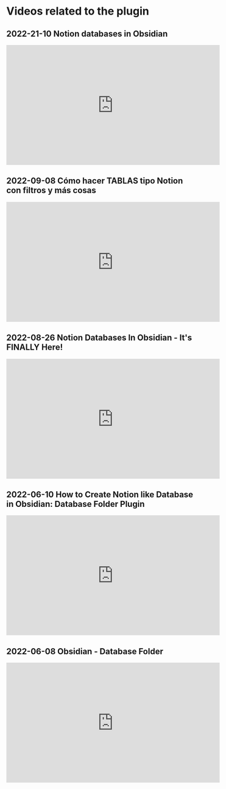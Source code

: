 # Videos related to the plugin

## 2022-21-10 Notion databases in Obsidian
<iframe width="560" height="315" src="https://www.youtube.com/embed/ibarYqG4W5I" title="YouTube video player" frameborder="0" allow="accelerometer; autoplay; clipboard-write; encrypted-media; gyroscope; picture-in-picture" allowfullscreen></iframe>

## 2022-09-08 Cómo hacer TABLAS tipo Notion con filtros y más cosas
<iframe width="560" height="315" src="https://www.youtube.com/embed/0OiCWflpYcs" title="YouTube video player" frameborder="0" allow="accelerometer; autoplay; clipboard-write; encrypted-media; gyroscope; picture-in-picture" allowfullscreen></iframe>

## 2022-08-26 Notion Databases In Obsidian - It's FINALLY Here!

<iframe width="560" height="315" src="https://www.youtube.com/embed/9oaEOFPxT9g" title="YouTube video player" frameborder="0" allow="accelerometer; autoplay; clipboard-write; encrypted-media; gyroscope; picture-in-picture" allowfullscreen></iframe>

## 2022-06-10 How to Create Notion like Database in Obsidian: Database Folder Plugin

<iframe width="560" height="315" src="https://www.youtube.com/embed/N5_jGy8U9vE" title="YouTube video player" frameborder="0" allow="accelerometer; autoplay; clipboard-write; encrypted-media; gyroscope; picture-in-picture" allowfullscreen></iframe>

## 2022-06-08 Obsidian - Database Folder

<iframe width="560" height="315" src="https://www.youtube.com/embed/2v7LO64-C08" title="YouTube video player" frameborder="0" allow="accelerometer; autoplay; clipboard-write; encrypted-media; gyroscope; picture-in-picture" allowfullscreen></iframe>

